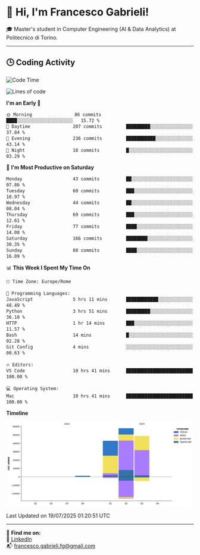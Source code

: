 # 👋 Hi, I'm Francesco Gabrieli!

🎓 Master's student in Computer Engineering (AI & Data Analytics) at Politecnico di Torino.  

---

## 🕒 Coding Activity

<!--START_SECTION:waka-->
![Code Time](http://img.shields.io/badge/Code%20Time-95%20hrs%2037%20mins-blue)

![Lines of code](https://img.shields.io/badge/From%20Hello%20World%20I%27ve%20Written-150.7%20thousand%20lines%20of%20code-blue)

**I'm an Early 🐤** 

```text
🌞 Morning                86 commits          ████░░░░░░░░░░░░░░░░░░░░░   15.72 % 
🌆 Daytime                207 commits         █████████░░░░░░░░░░░░░░░░   37.84 % 
🌃 Evening                236 commits         ███████████░░░░░░░░░░░░░░   43.14 % 
🌙 Night                  18 commits          █░░░░░░░░░░░░░░░░░░░░░░░░   03.29 % 
```
📅 **I'm Most Productive on Saturday** 

```text
Monday                   43 commits          ██░░░░░░░░░░░░░░░░░░░░░░░   07.86 % 
Tuesday                  60 commits          ███░░░░░░░░░░░░░░░░░░░░░░   10.97 % 
Wednesday                44 commits          ██░░░░░░░░░░░░░░░░░░░░░░░   08.04 % 
Thursday                 69 commits          ███░░░░░░░░░░░░░░░░░░░░░░   12.61 % 
Friday                   77 commits          ████░░░░░░░░░░░░░░░░░░░░░   14.08 % 
Saturday                 166 commits         ████████░░░░░░░░░░░░░░░░░   30.35 % 
Sunday                   88 commits          ████░░░░░░░░░░░░░░░░░░░░░   16.09 % 
```


📊 **This Week I Spent My Time On** 

```text
🕑︎ Time Zone: Europe/Rome

💬 Programming Languages: 
JavaScript               5 hrs 11 mins       ████████████░░░░░░░░░░░░░   48.49 % 
Python                   3 hrs 51 mins       █████████░░░░░░░░░░░░░░░░   36.10 % 
HTTP                     1 hr 14 mins        ███░░░░░░░░░░░░░░░░░░░░░░   11.57 % 
Bash                     14 mins             █░░░░░░░░░░░░░░░░░░░░░░░░   02.28 % 
Git Config               4 mins              ░░░░░░░░░░░░░░░░░░░░░░░░░   00.63 % 

🔥 Editors: 
VS Code                  10 hrs 41 mins      █████████████████████████   100.00 % 

💻 Operating System: 
Mac                      10 hrs 41 mins      █████████████████████████   100.00 % 
```

**Timeline**

![Lines of Code chart](https://raw.githubusercontent.com/francescogabrieli/francescogabrieli/main/assets/bar_graph.png)


 Last Updated on 19/07/2025 01:20:51 UTC
<!--END_SECTION:waka-->


---



🔗 **Find me on:**  
💼 [LinkedIn](https://www.linkedin.com/in/francesco-gabrieli)  
📬 francesco.gabrieli.fg@gmail.com  



